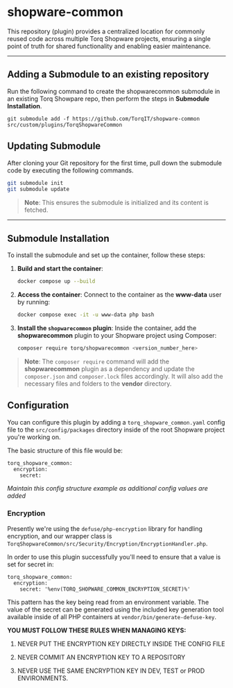 
# shopware-common
This repository (plugin) provides a centralized location for commonly reused code across multiple Torq Shopware projects, ensuring a single point of truth for shared functionality and enabling easier maintenance.

---

## Adding a Submodule to an existing repository
Run the following command to create the shopwarecommon submodule in an existing Torq Showpare repo, then perform the steps in **Submodule Installation**.

`git submodule add -f https://github.com/TorqIT/shopware-common src/custom/plugins/TorqShopwareCommon`


## Updating Submodule 
After cloning your Git repository for the first time, pull down the submodule code by executing the following commands.

```bash
git submodule init
git submodule update
```

> **Note**: This ensures the submodule is initialized and its content is fetched.

---

## Submodule Installation
To install the submodule and set up the container, follow these steps:

1. **Build and start the container**:
   ```bash
   docker compose up --build
   ```

2. **Access the container**:
   Connect to the container as the **www-data** user by running:
   ```bash
   docker compose exec -it -u www-data php bash
   ```

3. **Install the `shopwarecommon` plugin**:
   Inside the container, add the **shopwarecommon** plugin to your Shopware project using Composer:
   ```bash
   composer require torq/shopwarecommon <version_number_here>
   ```

> **Note**: The `composer require` command will add the **shopwarecommon** plugin as a dependency and update the `composer.json` and `composer.lock` files accordingly.  It will also add the necessary files and folders to the **vendor** directory.


## Configuration

You can configure this plugin by adding a `torq_shopware_common.yaml` config file to the `src/config/packages` directory inside of the root Shopware project you're working on.

The basic structure of this file would be:

```
torq_shopware_common:
  encryption:
    secret: 
```

_Maintain this config structure example as additional config values are added_


### Encryption

Presently we're using the `defuse/php-encryption` library for handling encryption, and our wrapper class is `TorqShopwareCommon/src/Security/Encryption/EncryptionHandler.php`.

In order to use this plugin successfully you'll need to ensure that a value is set for secret in:

```
torq_shopware_common:
  encryption:
    secret: '%env(TORQ_SHOPWARE_COMMON_ENCRYPTION_SECRET)%'
```

This pattern has the key being read from an environment variable. The value of the secret can be generated using the included key generation tool available inside of all PHP containers at `vendor/bin/generate-defuse-key`.

**YOU MUST FOLLOW THESE RULES WHEN MANAGING KEYS:**

1. NEVER PUT THE ENCRYPTION KEY DIRECTLY INSIDE THE CONFIG FILE

2. NEVER COMMIT AN ENCRYPTION KEY TO A REPOSITORY

3. NEVER USE THE SAME ENCRYPTION KEY IN DEV, TEST or PROD ENVIRONMENTS.
